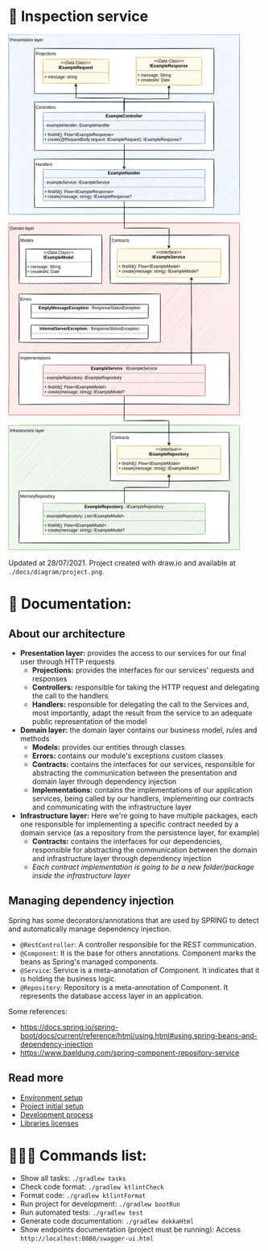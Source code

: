 # 🥽 Inspection service

![docs/diagram/project.png](docs/diagram/project.png)

Updated at 28/07/2021. Project created with draw.io and available at `./docs/diagram/project.png`.

# 🔖 Documentation:

## About our architecture

- **Presentation layer:** provides the access to our services for our final user through HTTP requests
  - **Projections:** provides the interfaces for our services' requests and responses 
  - **Controllers:** responsible for taking the HTTP request and delegating the call to the handlers
  - **Handlers:** responsible for delegating the call to the Services and, most importantly, adapt the result from the service to an adequate public representation of the model
- **Domain layer:** the domain layer contains our business model, rules and methods
  - **Models:** provides our entities through classes 
  - **Errors:** contains our module's exceptions custom classes
  - **Contracts:** contains the interfaces for our services, responsible for abstracting the communication between the presentation and domain layer through dependency injection 
  - **Implementations:** contains the implementations of our application services, being called by our handlers, implementing our contracts and communicating with the infrastructure layer
- **Infrastructure layer:** Here we're going to have multiple packages, each one responsible for implementing a specific contract needed by a domain service (as a repository from the persistence layer, for example)
  - **Contracts:** contains the interfaces for our dependencies, responsible for abstracting the communication between the domain and infrastructure layer through dependency injection
  - *Each contract implementation is going to be a new folder/package inside the infrastructure layer* 

## Managing dependency injection

Spring has some decorators/annotations that are used by SPRING to detect and automatically manage dependency injection.

- `@RestController`: A controller responsible for the REST communication.
- `@Component`: It is the base for others annotations. Component marks the beans as Spring's managed components.
- `@Service`: Service is a meta-annotation of Component. It indicates that it is holding the business logic.
- `@Repository`: Repository is a meta-annotation of Component. It represents the database access layer in an application.

Some references:

- https://docs.spring.io/spring-boot/docs/current/reference/html/using.html#using.spring-beans-and-dependency-injection
- https://www.baeldung.com/spring-component-repository-service

## Read more

- [Environment setup](docs/environment-setup.md)
- [Project initial setup](docs/project-setup.md)
- [Development process](docs/development-process.md)
- [Libraries licenses](docs/libraries.md)

# 👨🏻‍💻 Commands list:

- Show all tasks: `./gradlew tasks`
- Check code format: `./gradlew ktlintCheck`
- Format code: `./gradlew ktlintFormat`
- Run project for development: `./gradlew bootRun`
- Run automated tests: `./gradlew test`
- Generate code documentation: `./gradlew dokkaHtml`
- Show endpoints documentation (project must be running): Access `http://localhost:8080/swagger-ui.html`